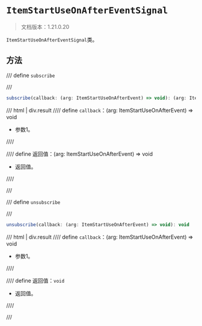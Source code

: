 # `ItemStartUseOnAfterEventSignal`

> 文档版本：1.21.0.20

`ItemStartUseOnAfterEventSignal`类。

## 方法

/// define
`subscribe`


///

```js
subscribe(callback: (arg: ItemStartUseOnAfterEvent) => void): (arg: ItemStartUseOnAfterEvent) => void
```

/// html | div.result
//// define
`callback`：(arg: ItemStartUseOnAfterEvent) => void

- 参数1。


////

//// define
返回值：(arg: ItemStartUseOnAfterEvent) => void

- 返回值。


////

///


/// define
`unsubscribe`


///

```js
unsubscribe(callback: (arg: ItemStartUseOnAfterEvent) => void): void
```

/// html | div.result
//// define
`callback`：(arg: ItemStartUseOnAfterEvent) => void

- 参数1。


////

//// define
返回值：`void`

- 返回值。


////

///

